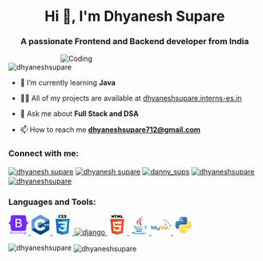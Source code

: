 
<h1 align="center">Hi 👋, I'm Dhyanesh Supare</h1>
<h3 align="center">A passionate Frontend and Backend developer from India</h3>
<img align = "right" alt = "Coding" width = "400" src = "https://tse2.mm.bing.net/th?id=OIP.LvNp_-MBZql0m_nU_CQwuwHaHa&pid=Api&P=0&h=180">

<p align="left"> <img src="https://komarev.com/ghpvc/?username=dhyaneshsupare&label=Profile%20views&color=0e75b6&style=flat" alt="dhyaneshsupare" /> </p>

- 🌱 I’m currently learning **Java**

- 👨‍💻 All of my projects are available at [dhyaneshsupare.interns-es.in](dhyaneshsupare.interns-es.in)

- 💬 Ask me about **Full Stack and DSA**

- 📫 How to reach me **dhyaneshsupare712@gmail.com**

<h3 align="left">Connect with me:</h3>
<p align="left">
<a href="https://linkedin.com/in/dhyanesh supare" target="blank"><img align="center" src="https://raw.githubusercontent.com/rahuldkjain/github-profile-readme-generator/master/src/images/icons/Social/linked-in-alt.svg" alt="dhyanesh supare" height="30" width="40" /></a>
<a href="https://fb.com/dhyanesh supare" target="blank"><img align="center" src="https://raw.githubusercontent.com/rahuldkjain/github-profile-readme-generator/master/src/images/icons/Social/facebook.svg" alt="dhyanesh supare" height="30" width="40" /></a>
<a href="https://instagram.com/danny_sups" target="blank"><img align="center" src="https://raw.githubusercontent.com/rahuldkjain/github-profile-readme-generator/master/src/images/icons/Social/instagram.svg" alt="danny_sups" height="30" width="40" /></a>
<a href="https://www.codechef.com/users/dhyaneshsupare" target="blank"><img align="center" src="https://cdn.jsdelivr.net/npm/simple-icons@3.1.0/icons/codechef.svg" alt="dhyaneshsupare" height="30" width="40" /></a>
<a href="https://www.leetcode.com/dhyaneshsupare" target="blank"><img align="center" src="https://raw.githubusercontent.com/rahuldkjain/github-profile-readme-generator/master/src/images/icons/Social/leet-code.svg" alt="dhyaneshsupare" height="30" width="40" /></a>
</p>

<h3 align="left">Languages and Tools:</h3>
<p align="left"> <a href="https://getbootstrap.com" target="_blank" rel="noreferrer"> <img src="https://raw.githubusercontent.com/devicons/devicon/master/icons/bootstrap/bootstrap-plain-wordmark.svg" alt="bootstrap" width="40" height="40"/> </a> <a href="https://www.w3schools.com/cpp/" target="_blank" rel="noreferrer"> <img src="https://raw.githubusercontent.com/devicons/devicon/master/icons/cplusplus/cplusplus-original.svg" alt="cplusplus" width="40" height="40"/> </a> <a href="https://www.w3schools.com/css/" target="_blank" rel="noreferrer"> <img src="https://raw.githubusercontent.com/devicons/devicon/master/icons/css3/css3-original-wordmark.svg" alt="css3" width="40" height="40"/> </a> <a href="https://www.djangoproject.com/" target="_blank" rel="noreferrer"> <img src="https://cdn.worldvectorlogo.com/logos/django.svg" alt="django" width="40" height="40"/> </a> <a href="https://www.w3.org/html/" target="_blank" rel="noreferrer"> <img src="https://raw.githubusercontent.com/devicons/devicon/master/icons/html5/html5-original-wordmark.svg" alt="html5" width="40" height="40"/> </a> <a href="https://www.java.com" target="_blank" rel="noreferrer"> <img src="https://raw.githubusercontent.com/devicons/devicon/master/icons/java/java-original.svg" alt="java" width="40" height="40"/> </a> <a href="https://www.mysql.com/" target="_blank" rel="noreferrer"> <img src="https://raw.githubusercontent.com/devicons/devicon/master/icons/mysql/mysql-original-wordmark.svg" alt="mysql" width="40" height="40"/> </a> <a href="https://www.python.org" target="_blank" rel="noreferrer"> <img src="https://raw.githubusercontent.com/devicons/devicon/master/icons/python/python-original.svg" alt="python" width="40" height="40"/> </a> </p>

<p><img align="left" src="https://github-readme-stats.vercel.app/api/top-langs?username=dhyaneshsupare&show_icons=true&locale=en&layout=compact" alt="dhyaneshsupare" /></p>

<p>&nbsp;<img align="center" src="https://github-readme-stats.vercel.app/api?username=dhyaneshsupare&show_icons=true&locale=en" alt="dhyaneshsupare" /></p>
